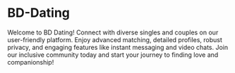 # BD-Dating
Welcome to BD Dating! Connect with diverse singles and couples on our user-friendly platform. Enjoy advanced matching, detailed profiles, robust privacy, and engaging features like instant messaging and video chats. Join our inclusive community today and start your journey to finding love and companionship!
